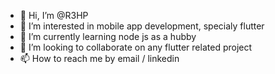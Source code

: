 - 👋 Hi, I’m @R3HP
- 👀 I’m interested in mobile app development, specialy flutter
- 🌱 I’m currently learning node js as a hubby
- 💞️ I’m looking to collaborate on any flutter related project
- 📫 How to reach me by email / linkedin

<!---
R3HP/R3HP is a ✨ special ✨ repository because its `README.md` (this file) appears on your GitHub profile.
You can click the Preview link to take a look at your changes.
--->
